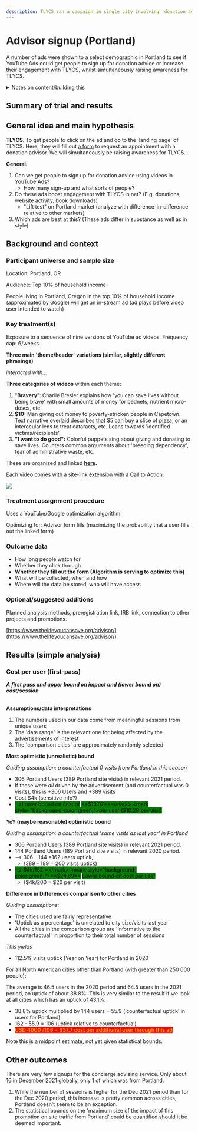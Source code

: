 ```yaml
---
description: TLYCS ran a campaign in single city involving 'donation advice'
---
```


# Advisor signup (Portland)

A number of ads were shown to a select demographic in Portland to see if YouTube Ads could get people to sign up for donation advice or increase their engagement with TLYCS, whilst simultaneously raising awareness for TLYCS.

<details>

<summary>Notes on content/building this</summary>

This follows the [trial-reporting-template.md](../../marketing-and-testing-opportunities-tools-tips/trial-reporting-template.md "mention"), edited slightly for public reading.

We intend to redo and augment much of this analysis in a more transparent way; directly importing the data and doing our own analyses ....rather than Google's built-in tools. We intend to put this within the [EAMT Analysis web-book here.](https://daaronr.github.io/eamt\_data\_analysis/)

</details>

## Summary of trial and results

## General idea and main hypothesis

**TLYCS**_:_ To get people to click on the ad and go to the 'landing page' of TLYCS. Here, they will fill out [a form](https://www.thelifeyoucansave.org/advisor/) to request an appointment with a donation advisor. We will simultaneously be raising awareness for TLYCS.

**General**_:_

1. Can we get people to sign up for donation advice using videos in YouTube Ads?
   * How many sign-up and what sorts of people?
2. Do these ads boost engagement with TLYCS in net? (E.g. donations, website activity, book downloads)
   * "Lift test" on Portland market (analyze with difference-in-difference relative to other markets)
3. Which ads are best at this? (These ads differ in substance as well as in style)

## Background and context

### **Participant universe and sample size**

Location: Portland, OR

Audience: Top 10% of household income

People living in Portland, Oregon in the top 10% of household income (approximated by Google) will get an in-stream ad (ad plays before video user intended to watch)

### Key treatment(s)

Exposure to a sequence of nine versions of YouTube ad videos. Frequency cap: 6/weeks

**Three main 'theme/header' variations (similar, slightly different phrasings)**

_interacted with..._

**Three categories of videos** within each theme:

1. "**Bravery**": Charlie Bresler explains how 'you can save lives without being brave' with small amounts of money for bednets, nutrient micro-doses, etc.
2. **$10:** Man giving out money to poverty-stricken people in Capetown. Text narrative overlaid describes that $5 can buy a slice of pizza, or an interocular lens to treat cataracts, etc. Leans towards 'identified victims/recipients'.
3. **"I want to do good":** Colorful puppets sing about giving and donating to save lives. Counters common arguments about 'breeding dependency', fear of administrative waste, etc.

These are organized and linked [**here**](https://docs.google.com/document/d/1NIXQNZH8O8XajXBpKocpbZ1yT3hblIv8E0vMfNg1J14/edit?pli=1)**.**

Each video comes with a site-link extension with a Call to Action:

![](https://lh5.googleusercontent.com/vE-xSY0cH9Y\_L\_4SOGicVc0BM2LJX5V3TPGcRV22EMil6goxm6MtPClHIay083ToIspDmPlNXG0\_8wqSxc6D1UPP0yHHynX5hLsclj6JzfK56Ffa4z5-h6nP6ziymxsS41J\_sxwu)

### Treatment assignment procedure

Uses a YouTube/Google optimization algorithm.

Optimizing for: Advisor form fills (maximizing the probability that a user fills out the linked form)

### **Outcome data**

* How long people watch for
* Whether they click through
* **Whether they fill out the form (Algorithm is serving to optimize this)**
* What will be collected, when and how
* Where will the data be stored, who will have access

### **Optional/suggested additions**

Planned analysis methods, preregistration link, IRB link, connection to other projects and promotions.

[https://www.thelifeyoucansave.org/advisor/](https://www.thelifeyoucansave.org/advisor/)

## Results (simple analysis)

### Cost per user (first-pass)

_**A first pass and upper bound on impact and (lower bound on) cost/session**_

\
**Assumptions/data interpretations**

1. The numbers used in our data come from meaningful sessions from unique users
2. The 'date range' is the relevant one for being affected by the advertisements of interest
3. The 'comparison cities' are approximately randomly selected

**Most optimistic (unrealistic) bound**

_Guiding assumption: a counterfactual 0 visits from Portland in this season_

* 306 Portland Users (389 Portland site visits) in relevant 2021 period.
* If these were _all_ driven by the advertisement (and counterfactual was 0 visits), this is +306 Users and +389 visits
* Cost $4k (sensitive info?)
* <mark style="background-color:green;">-->Lower bound on cost of</mark> <mark style="background-color:green;">**$13.07**</mark> <mark style="background-color:green;">per user ($10.28 per visit)</mark>

**YoY (maybe reasonable) optimistic bound**

_Guiding assumption: a counterfactual 'same visits as last year' in Portland_

* 306 Portland Users (389 Portland site visits) in relevant 2021 period.
* 144 Portland Users (189 Portland site visits) in relevant 2020 period.
* \--> 306 - 144 =162 users uptick,
  * (389 - 189 = 200 visits uptick)
* <mark style="background-color:green;">--> $4k/162 =</mark> <mark style="background-color:green;">**$24.69**</mark> <mark style="background-color:green;">Lower bound on cost per user</mark>
  * ($4k/200 = $20 per visit)

**Difference in Differences comparison to other cities**

_Guiding assumptions:_

* The cities used are fairly representative
* 'Uptick as a percentage' is unrelated to city size/visits last year
* All the cities in the comparison group are 'informative to the counterfactual' in proportion to their total number of sessions

_This yields_

* 112.5% visits uptick (Year on Year) for Portland in 2020

For all North American cities other than Portland (with greater than 250 000 people):

The average is 46.5 users in the 2020 period and 64.5 users in the 2021 period, an uptick of about 38.8%. This is very similar to the result if we look at all cities which has an uptick of 43.1%.

* 38.8% uptick multiplied by 144 users = 55.9 (‘counterfactual uptick’ in users for Portland)
* 162 - 55.9 = 106 (uptick relative to counterfactual)
* <mark style="color:orange;background-color:red;">**USD 4000 /106 = $37.7 cost per additional user through this ad**</mark>

Note this is a midpoint estimate, not yet given statistical bounds.

## Other outcomes

There are very few signups for the concierge advising service. Only about 16 in December 2021 globally, only 1 of which was from Portland.

1. While the number of sessions is higher for the Dec 2021 period than for the Dec 2020 period, this increase is pretty common across cities, Portland doesn’t seem to be an exception.
2. The statistical bounds on the 'maximum size of the impact of this promotion on site traffic from Portland’ could be quantified should it be deemed important.
